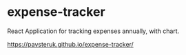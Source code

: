 # expense-tracker
React Application for tracking expenses annually, with chart.

https://pavsteruk.github.io/expense-tracker/
